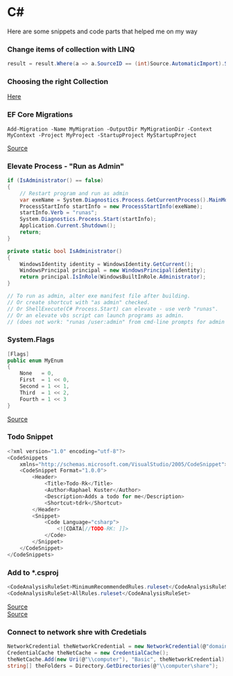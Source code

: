 # C#
Here are some snippets and code parts that helped me on my way

### Change items of collection with LINQ
```csharp
result = ﻿result.Where(a => a.SourceID == (int)Source.AutomaticImport).Select(c => { c.SourceDescription = sourceDescription; return c; }).ToList();
```

### Choosing the right Collection
[Here](https://www.codeproject.com/Articles/1095822/Choosing-The-Right-Collection)


### EF Core Migrations
```chsarp
Add-Migration -Name MyMigration -OutputDir MyMigrationDir -Context MyContext -Project MyProject -StartupProject MyStartupProject
```

[Source](https://github.com/aspnet/EntityFramework/issues/4149)

### Elevate Process - "Run as Admin"
```csharp
if (IsAdministrator() == false)
{
    // Restart program and run as admin
    var exeName = System.Diagnostics.Process.GetCurrentProcess().MainModule.FileName;
    ProcessStartInfo startInfo = new ProcessStartInfo(exeName);
    startInfo.Verb = "runas";
    System.Diagnostics.Process.Start(startInfo);
    Application.Current.Shutdown();
    return;
}

private static bool IsAdministrator()
{
    WindowsIdentity identity = WindowsIdentity.GetCurrent();
    WindowsPrincipal principal = new WindowsPrincipal(identity);
    return principal.IsInRole(WindowsBuiltInRole.Administrator);
}

// To run as admin, alter exe manifest file after building.
// Or create shortcut with "as admin" checked.
// Or ShellExecute(C# Process.Start) can elevate - use verb "runas".
// Or an elevate vbs script can launch programs as admin.
// (does not work: "runas /user:admin" from cmd-line prompts for admin pass)
```

### System.Flags
```csharp
[Flags]
public enum MyEnum
{
    None   = 0,
    First  = 1 << 0,
    Second = 1 << 1,
    Third  = 1 << 2,
    Fourth = 1 << 3
}
```
[Source](https://stackoverflow.com/questions/8447/what-does-the-flags-enum-attribute-mean-in-c)

### Todo Snippet
```csharp
<?xml version="1.0" encoding="utf-8"?>  
<CodeSnippets  
    xmlns="http://schemas.microsoft.com/VisualStudio/2005/CodeSnippet">  
    <CodeSnippet Format="1.0.0">  
        <Header>  
            <Title>Todo-Rk</Title>  
            <Author>Raphael Kuster</Author>
            <Description>Adds a todo for me</Description>
            <Shortcut>tdrk</Shortcut>
        </Header>  
        <Snippet>  
            <Code Language="csharp">  
                <![CDATA[//TODO-RK: ]]>  
            </Code>  
        </Snippet>  
    </CodeSnippet>  
</CodeSnippets>
```

### Add to *.csproj
```csharp
<CodeAnalysisRuleSet>MinimumRecommendedRules.ruleset</CodeAnalysisRuleSet>
<CodeAnalysisRuleSet>AllRules.ruleset</CodeAnalysisRuleSet>
```
[Source](https://docs.microsoft.com/en-us/visualstudio/code-quality/all-rules-rule-set)  
[Source](https://stackoverflow.com/a/3179374)

### Connect to network shre with Credetials
```csharp
NetworkCredential theNetworkCredential = new NetworkCredential(@"domain\username", "password");
CredentialCache theNetCache = new CredentialCache();
theNetCache.Add(new Uri(@"\\computer"), "Basic", theNetworkCredential);
string[] theFolders = Directory.GetDirectories(@"\\computer\share");
```
